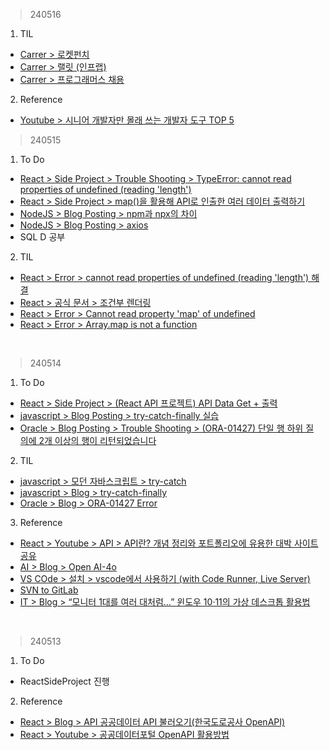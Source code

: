 > 240516
1. TIL
- [Carrer > 로켓펀치](https://www.rocketpunch.com/)
- [Carrer > 랠릿 (인프랩)](https://www.rallit.com/)
- [Carrer > 프로그래머스 채용](https://career.programmers.co.kr/)
2. Reference
- [Youtube > 시니어 개발자만 몰래 쓰는 개발자 도구 TOP 5](https://www.youtube.com/watch?v=XvgoAPvFWig)


> 240515
1. To Do
- [React > Side Project > Trouble Shooting > TypeError: cannot read properties of undefined (reading 'length')](https://velog.io/@irish/ReactJS-API-Project-Trouble-Shooting-TypeError-cannot-read-properties-of-undefined-reading-length)
- [React > Side Project > map()을 활용해 API로 인출한 여러 데이터 출력하기](https://velog.io/@irish/ReactJS-API-Project-map-fetchData-and-ShowWeb)
- [NodeJS > Blog Posting > npm과 npx의 차이](https://velog.io/@irish/NodeJS-npm-npx)
- [NodeJS > Blog Posting > axios](https://velog.io/@irish/NodeJS-axios)
- SQL D 공부
  
2. TIL
- [React > Error > cannot read properties of undefined (reading 'length') 해결](https://jellajellaangela.tistory.com/44)
- [React > 공식 문서 > 조건부 렌더링](https://ko.legacy.reactjs.org/docs/conditional-rendering.html)
- [React > Error > Cannot read property 'map' of undefined](https://devbirdfeet.tistory.com/47)
- [React > Error > Array.map is not a function](https://devbirdfeet.tistory.com/48?category=828965)
<br>

> 240514
1. To Do
- [React > Side Project > (React API 프로젝트) API Data Get + 출력](https://velog.io/@irish/ReactJS-API-Project-Fetch-API-Data)
- [javascript > Blog Posting > try-catch-finally 실습](https://velog.io/@irish/JS-try-catch-finally)
- [Oracle > Blog Posting > Trouble Shooting > (ORA-01427) 단일 행 하위 질의에 2개 이상의 행이 리턴되었습니다](https://velog.io/@irish/Oracle-Trouble-Shooting-ORA-01427)
2. TIL
- [javascript > 모던 자바스크립트 > try-catch](https://ko.javascript.info/try-catch)
- [javascript > Blog > try-catch-finally](https://lucymarmitchell.medium.com/using-then-catch-finally-to-handle-errors-in-javascript-promises-6de92bce3afc)
- [Oracle > Blog > ORA-01427 Error](https://wakestand.tistory.com/231)
3. Reference
- [React > Youtube > API > API란? 개념 정리와 포트폴리오에 유용한 대박 사이트 공유](https://www.youtube.com/watch?v=ogT267HvNuQ)
- [AI > Blog > Open AI-4o](https://m.clien.net/service/board/park/18724512)
- [VS COde > 설치 > vscode에서 사용하기 (with Code Runner, Live Server)](https://velog.io/@realzu/JavaScript-vscode%EC%97%90%EC%84%9C-%EC%82%AC%EC%9A%A9%ED%95%98%EA%B8%B0-with-Code-Runner-Live-Server)
- [SVN to GitLab](https://velog.io/@realzu/JavaScript-vscode%EC%97%90%EC%84%9C-%EC%82%AC%EC%9A%A9%ED%95%98%EA%B8%B0-with-Code-Runner-Live-Server)
- [IT > Blog > “모니터 1대를 여러 대처럼…” 윈도우 10·11의 가상 데스크톱 활용법](https://www.itworld.co.kr/news/297253)
<br>

> 240513
1. To Do
- ReactSideProject 진행
2. Reference
- [React > Blog > API 공공데이터 API 불러오기(한국도로공사 OpenAPI)](https://operstu1.tistory.com/140)
- [React > Youtube > 공공데이터포털 OpenAPI 활용방법](https://www.youtube.com/watch?v=pe5-RQb-OPI)
